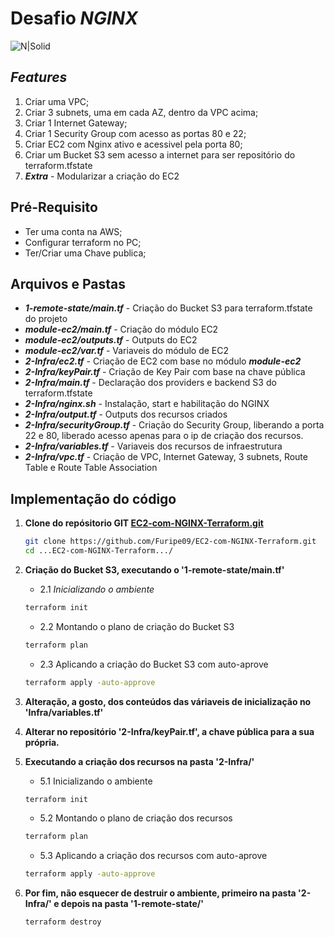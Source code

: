# Desafio _NGINX_
![N|Solid](https://encrypted-tbn0.gstatic.com/images?q=tbn:ANd9GcQmLvp8OCvFKUsdlXs-YIpnTcNYKCHgjTALzA&usqp=CAU)

## _Features_
1.  Criar uma VPC;
2.  Criar 3 subnets, uma em cada AZ, dentro da VPC acima;
3.  Criar 1 Internet Gateway;
4.  Criar 1 Security Group com acesso as portas 80 e 22;
5.  Criar EC2 com Nginx ativo e acessivel pela porta 80;
6.  Criar um Bucket S3 sem acesso a internet para ser repositório do terraform.tfstate
7.  **_Extra_** - Modularizar a criação do EC2

## Pré-Requisito
- Ter uma conta na AWS;
- Configurar terraform no PC;
- Ter/Criar uma Chave publica;

## Arquivos e Pastas

- ***1-remote-state/main.tf*** - Criação do Bucket S3 para terraform.tfstate do projeto
- ***module-ec2/main.tf*** - Criação do módulo EC2
- ***module-ec2/outputs.tf*** - Outputs do EC2
- ***module-ec2/var.tf*** - Variaveis do módulo de EC2
- ***2-Infra/ec2.tf*** - Criação de EC2 com base no módulo **_module-ec2_**
- ***2-Infra/keyPair.tf*** - Criação de Key Pair com base na chave pública
- ***2-Infra/main.tf*** - Declaração dos providers e backend S3 do terraform.tfstate
- ***2-Infra/nginx.sh*** - Instalação, start e habilitação do NGINX
- ***2-Infra/output.tf*** - Outputs dos recursos criados
- ***2-Infra/securityGroup.tf*** - Criação do Security Group, liberando a porta 22 e 80, liberado acesso apenas para o ip de criação dos recursos.
- ***2-Infra/variables.tf*** - Variaveis dos recursos de infraestrutura
- ***2-Infra/vpc.tf*** - Criação de VPC, Internet Gateway, 3 subnets, Route Table e Route Table Association

## Implementação do código

1. **Clone do repósitorio GIT [EC2-com-NGINX-Terraform.git](https://github.com/Furipe09/EC2-com-NGINX-Terraform.git)**
    ```sh
    git clone https://github.com/Furipe09/EC2-com-NGINX-Terraform.git
    cd ...EC2-com-NGINX-Terraform.../
    ```
    
2.  **Criação do Bucket S3, executando o **'1-remote-state/main.tf'****
    - 2.1 *Inicializando o ambiente*
    ```sh
    terraform init
    ```
    - 2.2  Montando o plano de criação do Bucket S3
    ```sh
    terraform plan
    ```
    - 2.3 Aplicando a criação do Bucket S3 com auto-aprove
    ```sh
    terraform apply -auto-approve
    ```
    
3.  **Alteração, a gosto, dos conteúdos das váriaveis de inicialização no **'Infra/variables.tf'****

4. **Alterar no repositório '2-Infra/keyPair.tf', a chave pública para a sua própria.**


5.  **Executando a criação dos recursos na pasta '2-Infra/'**
    - 5.1 Inicializando o ambiente

    ```sh
    terraform init
    ```
    - 5.2  Montando o plano de criação dos recursos
    ```sh
    terraform plan
    ```
    - 5.3 Aplicando a criação dos recursos com auto-aprove
    ```sh
    terraform apply -auto-approve
    ```
6. **Por fim, não esquecer de destruir o ambiente, primeiro na pasta '2-Infra/' e depois na pasta '1-remote-state/'**
    ```sh
    terraform destroy
    ```
